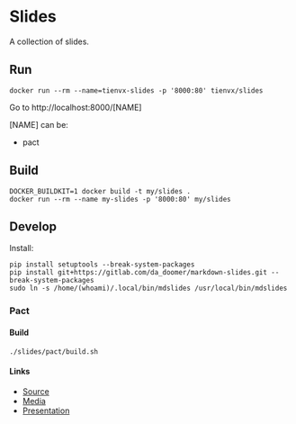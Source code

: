 # Slides

A collection of slides.

## Run

```shell
docker run --rm --name=tienvx-slides -p '8000:80' tienvx/slides
```

Go to http://localhost:8000/[NAME]

[NAME] can be:
- pact

## Build

```shell
DOCKER_BUILDKIT=1 docker build -t my/slides .
docker run --rm --name my-slides -p '8000:80' my/slides
```

## Develop

Install:

```shell
pip install setuptools --break-system-packages
pip install git+https://gitlab.com/da_doomer/markdown-slides.git --break-system-packages
sudo ln -s /home/(whoami)/.local/bin/mdslides /usr/local/bin/mdslides
```

### Pact

#### Build

```shell
./slides/pact/build.sh
```

#### Links

* [Source](./slides/pact/src/presentation.md)
* [Media](./slides/pact/src/media)
* [Presentation](./output/pact/index.html)
